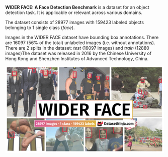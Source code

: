 **WIDER FACE: A Face Detection Benchmark** is a dataset for an object detection task. It is applicable or relevant across various domains. 

The dataset consists of 28977 images with 159423 labeled objects belonging to 1 single class (*face*).

Images in the WIDER FACE dataset have bounding box annotations. There are 16097 (56% of the total) unlabeled images (i.e. without annotations). There are 2 splits in the dataset: *test* (16097 images) and *train* (12880 images)The dataset was released in 2016 by the Chinese University of Hong Kong and Shenzhen Institutes of Advanced Technology, China.

<img src="https://github.com/dataset-ninja/wider-face/raw/main/visualizations/poster.png">
